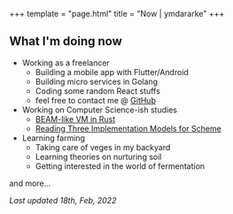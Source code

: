 +++
template = "page.html"
title = "Now | ymdararke"
+++

## What I'm doing now

* Working as a freelancer
  * Building a mobile app with Flutter/Android
  * Building micro services in Golang
  * Coding some random React stuffs
  * feel free to contact me @ [GitHub](https://github.com/ymdarake)
* Working on Computer Science-ish studies
  * [BEAM-like VM in Rust](/blog/beam-like-vm-in-rust-01)
  * [Reading Three Implementation Models for Scheme](https://github.com/ymdarake/reading-three-implementation-models-for-scheme)
* Learning farming
  * Taking care of veges in my backyard
  * Learning theories on nurturing soil
  * Getting interested in the world of fermentation


and more...

_Last updated 18th, Feb, 2022_
